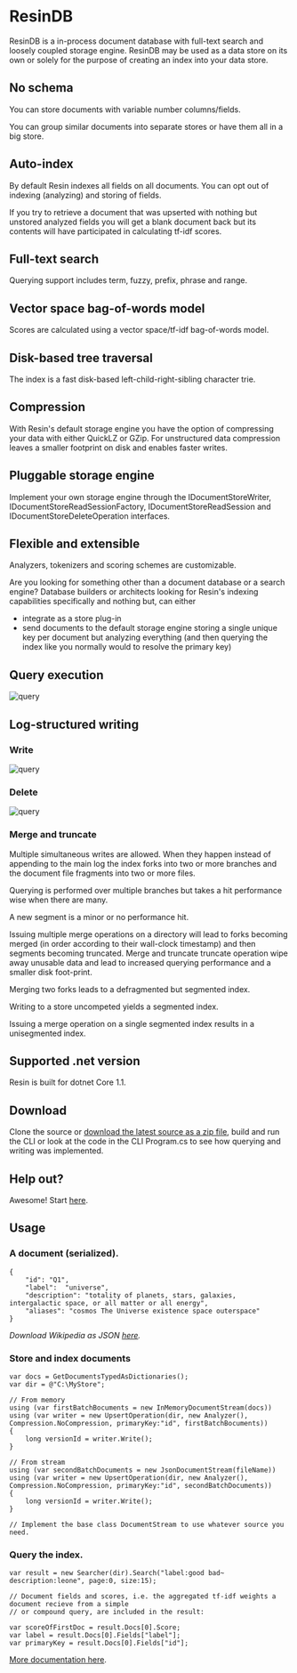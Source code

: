 # ResinDB
ResinDB is a in-process document database with full-text search and loosely coupled storage engine. ResinDB may be used as a data store on its own or solely for the purpose of creating an index into your data store.

## No schema
You can store documents with variable number columns/fields. 

You can group similar documents into separate stores or have them all in a big store.

## Auto-index
By default Resin indexes all fields on all documents. You can opt out of indexing (analyzing) and storing of fields.

If you try to retrieve a document that was upserted with nothing but unstored analyzed fields you will get a blank document back but its contents will have participated in calculating tf-idf scores.

## Full-text search
Querying support includes term, fuzzy, prefix, phrase and range. 

## Vector space bag-of-words model
Scores are calculated using a vector space/tf-idf bag-of-words model.

## Disk-based tree traversal
The index is a fast disk-based left-child-right-sibling character trie.

## Compression
With Resin's default storage engine you have the option of compressing your data with either QuickLZ or GZip. For unstructured data compression leaves a smaller footprint on disk and enables faster writes.

## Pluggable storage engine
Implement your own storage engine through the IDocumentStoreWriter, IDocumentStoreReadSessionFactory, IDocumentStoreReadSession and IDocumentStoreDeleteOperation interfaces.

## Flexible and extensible
Analyzers, tokenizers and scoring schemes are customizable.

Are you looking for something other than a document database or a search engine? Database builders or architects looking for Resin's indexing capabilities specifically and nothing but, can either 
- integrate as a store plug-in
- send documents to the default storage engine storing a single unique key per document but analyzing everything (and then querying the index like you normally would to resolve the primary key)

## Query execution
  
![query](/docs/query.png)

## Log-structured writing

### Write
  
![query](/docs/write.png)

### Delete
  
![query](/docs/delete.png)

### Merge and truncate
Multiple simultaneous writes are allowed. When they happen instead of appending to the main log the index forks into two or more branches and the document file fragments into two or more files. 

Querying is performed over multiple branches but takes a hit performance wise when there are many.

A new segment is a minor or no performance hit.

Issuing multiple merge operations on a directory will lead to forks becoming merged (in order according to their wall-clock timestamp) and then segments becoming truncated. Merge and truncate truncate operation wipe away unusable data and lead to increased querying performance and a smaller disk foot-print.

Merging two forks leads to a defragmented but segmented index.

Writing to a store uncompeted yields a segmented index.

Issuing a merge operation on a single segmented index results in a unisegmented index.

## Supported .net version
Resin is built for dotnet Core 1.1.

## Download
Clone the source or [download the latest source as a zip file](https://github.com/kreeben/resin/archive/master.zip), build and run the CLI or look at the code in the CLI Program.cs to see how querying and writing was implemented.

## Help out?
Awesome! Start [here](https://github.com/kreeben/resin/issues).

## Usage
### A document (serialized).

	{
		"id": "Q1",
		"label":  "universe",
		"description": "totality of planets, stars, galaxies, intergalactic space, or all matter or all energy",
		"aliases": "cosmos The Universe existence space outerspace"
	}

_Download Wikipedia as JSON [here](https://dumps.wikimedia.org/wikidatawiki/entities/)._

### Store and index documents

	var docs = GetDocumentsTypedAsDictionaries();
	var dir = @"C:\MyStore";
	
	// From memory
	using (var firstBatchBocuments = new InMemoryDocumentStream(docs))
	using (var writer = new UpsertOperation(dir, new Analyzer(), Compression.NoCompression, primaryKey:"id", firstBatchBocuments))
	{
		long versionId = writer.Write();
	}
	
	// From stream
	using (var secondBatchDocuments = new JsonDocumentStream(fileName))
	using (var writer = new UpsertOperation(dir, new Analyzer(), Compression.NoCompression, primaryKey:"id", secondBatchDocuments))
	{
		long versionId = writer.Write();
	}

	// Implement the base class DocumentStream to use whatever source you need.

### Query the index.
<a name="inproc" id="inproc"></a>

	var result = new Searcher(dir).Search("label:good bad~ description:leone", page:0, size:15);

	// Document fields and scores, i.e. the aggregated tf-idf weights a document recieve from a simple 
	// or compound query, are included in the result:

	var scoreOfFirstDoc = result.Docs[0].Score;
	var label = result.Docs[0].Fields["label"];
	var primaryKey = result.Docs[0].Fields["id"];

[More documentation here](https://github.com/kreeben/resin/wiki). 
